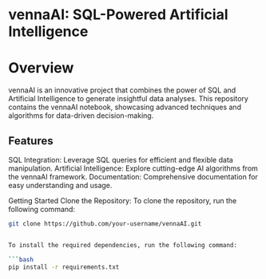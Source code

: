 # vennaAI: SQL-Powered Artificial Intelligence
# Overview
vennaAI is an innovative project that combines the power of SQL and Artificial Intelligence to generate insightful data analyses. This repository contains the vennaAI notebook, showcasing advanced techniques and algorithms for data-driven decision-making.

## Features
SQL Integration: Leverage SQL queries for efficient and flexible data manipulation.
Artificial Intelligence: Explore cutting-edge AI algorithms from the vennaAI framework.
Documentation: Comprehensive documentation for easy understanding and usage.

Getting Started
Clone the Repository:
To clone the repository, run the following command:

```bash
git clone https://github.com/your-username/vennaAI.git


To install the required dependencies, run the following command:

```bash
pip install -r requirements.txt


